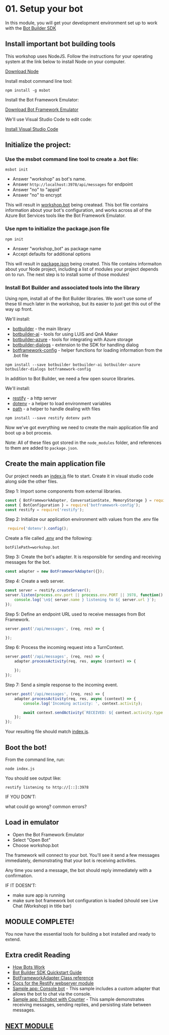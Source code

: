 # 01. Setup your bot

In this module, you will get your development environment set up to work with the [Bot Builder SDK](https://)

## Install important bot building tools

This workshop uses NodeJS. Follow the instructions for your operating system at the link below to install Node on your computer.

[Download Node](https://nodejs.org/en/download/)

Install msbot command line tool:

```
npm install -g msbot
```

Install the Bot Framework Emulator:

[Download Bot Framework Emulator](https://aka.ms/botframeworkemulator)

We'll use Visual Studio Code to edit code:

[Install Visual Studio Code](https://code.visualstudio.com/)


## Initialize the project:

### Use the msbot command line tool to create a .bot file:

```
msbot init
```

* Answer "workshop" as bot's name.
* Answer `http://localhost:3978/api/messages` for endpoint
* Answer "no" to "appid"
* Answer "no" to encrypt

This will result in [workshop.bot](workshop.bot) being createad. This bot file contains information about your bot's configuration,
and works across all of the Azure Bot Services tools like the Bot Framework Emulator.

### Use npm to initialize the package.json file

```
npm init
```

* Answer "workshop_bot" as package name
* Accept defaults for additional options

This will result in [package.json](package.json) being created. This file contains informaiton about your Node project,
including a list of modules your project depends on to run. The next step is to install some of those modules!

### Install Bot Builder and associated tools into the library

Using npm, install all of the Bot Builder libraries. We won't use some of these til much later in the workshop, but its easier to just get this out of the way up front. 

We'll install:

* [botbuilder](https://www.npmjs.com/package/botbuilder) - the main library
* [botbuilder-ai](https://www.npmjs.com/package/botbuilder-ai) - tools for using LUIS and QnA Maker
* [botbuilder-azure](https://www.npmjs.com/package/botbuilder-azure) - tools for integrating with Azure storage
* [botbuilder-dialogs](https://www.npmjs.com/package/botbuilder-dialogs) - extension to the SDK for handling dialog
* [botframework-config](https://www.npmjs.com/package/botframework-config) - helper functions for loading information from the .bot file

```
npm install --save botbuilder botbuilder-ai botbuilder-azure botbuilder-dialogs botframework-config
```

In addition to Bot Builder, we need a few open source libraries. 

We'll install:
* [restify](https://www.npmjs.com/package/restify) - a http server 
* [dotenv](https://www.npmjs.com/package/dotenv) - a helper to load environment variables
* [path](https://www.npmjs.com/package/path) - a helper to handle dealing with files

```
npm install --save restify dotenv path
```

Now we've got everything we need to create the main application file and boot up a bot process.

Note: All of these files got stored in the `node_modules` folder, and references to them are added to `package.json`.

## Create the main application file

Our project needs an [index.js](index.js) file to start. Create it in visual studio code along side the other files.

Step 1: Import some components from external libraries.
 
 ```javascript
 const { BotFrameworkAdapter, ConversationState, MemoryStorage } = require('botbuilder');
 const { BotConfiguration } = require('botframework-config');
 const restify = require('restify');
```

Step 2: Initialize our application environment with values from the .env file

```javascript
 require('dotenv').config();
```

Create a file called [.env](.env) and the following:
```
botFilePath=workshop.bot
```

Step 3: Create the bot's adapter. It is responsible for sending and receiving messages for the bot. 

```javascript
const adapter = new BotFrameworkAdapter({});
```

Step 4: Create a web server. 

```javascript
const server = restify.createServer();
server.listen(process.env.port || process.env.PORT || 3978, function() {
    console.log(`\n${ server.name } listening to ${ server.url }`);
});
```

Step 5: Define an endpoint URL used to receive messages from Bot Framework.
```javascript
server.post('/api/messages', (req, res) => {

});
```

Step 6: Process the incoming request into a TurnContext.
```javascript
server.post('/api/messages', (req, res) => {
    adapter.processActivity(req, res, async (context) => {

    });
});
```

Step 7: Send a simple response to the incoming event.
```javascript
server.post('/api/messages', (req, res) => {
    adapter.processActivity(req, res, async (context) => {
        console.log('Incoming activity: ', context.activity);

        await context.sendActivity(`RECEIVED: ${ context.activity.type }`);
    });
});
```

Your resulting file should match [index.js](index.js).

## Boot the bot!

From the command line, run:

```
node index.js
```

You should see output like:
```
restify listening to http://[::]:3978
```

IF YOU DON'T:

what could go wrong? 
common errors?

## Load in emulator

* Open the Bot Framework Emulator
* Select "Open Bot"
* Choose workshop.bot

The framework will connect to your bot. You'll see it send a few messages immediately, demonstrating that your bot is receiving activities.  

Any time you send a message, the bot should reply immediately with a confirmation.

IF IT DOESN'T:

* make sure app is running
* make sure bot framework bot configuration is loaded (should see Live Chat (Workshop) in title bar)


## MODULE COMPLETE!

You now have the essential tools for building a bot installed and ready to extend.

## Extra credit Reading

* [How Bots Work](https://docs.microsoft.com/en-us/azure/bot-service/bot-builder-basics?view=azure-bot-service-4.0&tabs=cs)
* [Bot Builder SDK Quickstart Guide](https://docs.microsoft.com/en-us/azure/bot-service/javascript/bot-builder-javascript-quickstart?view=azure-bot-service-4.0)
* [BotFrameworkAdapter Class reference](https://docs.microsoft.com/en-us/javascript/api/botbuilder/botframeworkadapter?view=botbuilder-ts-latest)
* [Docs for the Restify webserver module](http://restify.com/docs/home/)
* [Sample app: Console bot](https://github.com/Microsoft/BotBuilder-Samples/tree/master/samples/javascript_nodejs/01.console-echo) - This sample includes a custom adapter that allows the bot to chat via the console.
* [Sample app: Echobot with Counter](https://github.com/Microsoft/BotBuilder-Samples/tree/master/samples/javascript_nodejs/02.echobot-with-counter) - This sample demonstrates receiving messages, sending replies, and persisting state between messages.

## [NEXT MODULE](../02.echo_bot)